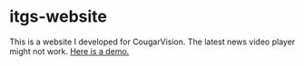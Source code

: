 # itgs-website
This is a website I developed for CougarVision. The latest news video player might not work.
[Here is a demo.](https://georgehtliu.github.io/itgs-website/)
